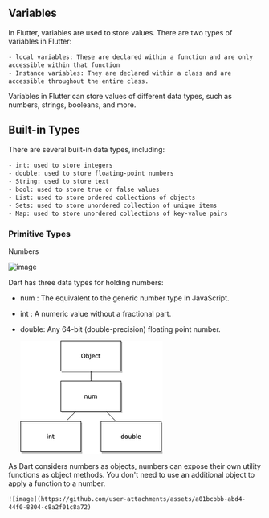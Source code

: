 ## Variables

In Flutter, variables are used to store values. There are two types of variables in Flutter:

    - local variables: These are declared within a function and are only accessible within that function
    - Instance variables: They are declared within a class and are accessible throughout the entire class.

Variables in Flutter can store values of different data types, such as numbers, strings, booleans, and more.

## Built-in Types

There are several built-in data types, including:

    - int: used to store integers
    - double: used to store floating-point numbers
    - String: used to store text
    - bool: used to store true or false values
    - List: used to store ordered collections of objects
    - Sets: used to store unordered collection of unique items
    - Map: used to store unordered collections of key-value pairs

### Primitive Types

Numbers

![image](https://github.com/user-attachments/assets/2edb7902-3ef8-4789-af30-3fc94d026e51)


Dart has three data types for holding numbers:

- num : The equivalent to the generic number type in JavaScript.
- int : A numeric value without a fractional part.
- double: Any 64-bit (double-precision) floating point number.
  
    ![alt text](image-1.png)

As Dart considers numbers as objects, numbers can expose their own utility functions as object methods. You don't need to use an additional object to apply a function to a number.

    ![image](https://github.com/user-attachments/assets/a01bcbbb-abd4-44f0-8804-c8a2f01c8a72)


